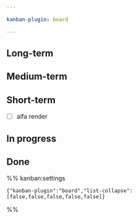 ```yaml
---

kanban-plugin: board

---
```


## Long-term



## Medium-term



## Short-term

- [ ] alfa render


## In progress



## Done





%% kanban:settings
```
{"kanban-plugin":"board","list-collapse":[false,false,false,false,false]}
```
%%